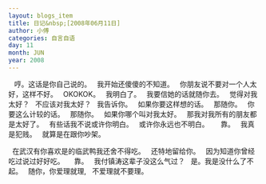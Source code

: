 ```yaml
---
layout: blogs_item
title: 日记&nbsp;[2008年06月11日]
author: 小傅
categories: 自言自语
day: 11
month: JUN
year: 2008
---
```




&nbsp;&nbsp;
哼。这话是你自己说的。
&nbsp; 我开始还傻傻的不知道。
&nbsp;
你朋友说不要对一个人太好，这样不好。
&nbsp; OKOKOK。
&nbsp; 我明白了。
&nbsp; 我要信她的话就随你去。
&nbsp; 觉得对我太好？
&nbsp; 不应该对我太好？
&nbsp; 我告诉你。
&nbsp; 如果你要这样想的话。
&nbsp; 那随你。
&nbsp; 你要这么计较的话。
&nbsp; 那随你。
&nbsp; 如果你哪个叫对我太好。
&nbsp;
那我对我所有的朋友都是太好了。
&nbsp;
有些话我不说或许你明白。
&nbsp;
或许你永远也不明白。
&nbsp;&nbsp;
&nbsp; 靠。
&nbsp; 我真是犯贱。
&nbsp;&nbsp;就算是在跟你吵架。

&nbsp;
在武汉有你喜欢是的临武鸭我还舍不得吃。
&nbsp; 还特地留给你。
&nbsp;
因为知道你曾经吃过说过好好吃。
&nbsp;
&nbsp; 靠。
&nbsp; 我付镇涛这辈子没这么气过？
&nbsp; 是。我是没什么了不起。
&nbsp;
随你，你爱理就理,
&nbsp;
不爱理就不要理。


